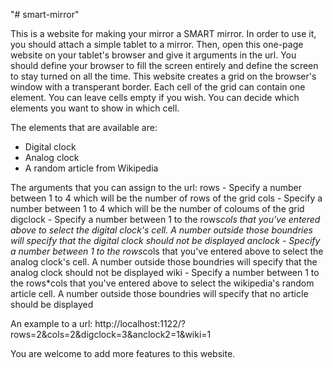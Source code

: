 "# smart-mirror" 

This is a website for making your mirror a SMART mirror.
In order to use it, you should attach a simple tablet to a mirror. Then, open this one-page website on your tablet's browser and give it arguments in the url. You should define your browser to fill the screen entirely and define the screen to stay turned on all the time.
This website creates a grid on the browser's window with a transperant border. Each cell of the grid can contain one element. You can leave cells empty if you wish. You can decide which elements you want to show in which cell. 

The elements that are available are: 
- Digital clock
- Analog clock
- A random article from Wikipedia

The arguments that you can assign to the url:
rows - Specify a number between 1 to 4 which will be the number of rows of the grid
cols - Specify a number between 1 to 4 which will be the number of coloums of the grid
digclock - Specify a number between 1 to the rows*cols that you've entered above to select the digital clock's cell. A number outside those boundries will specify that the digital clock should not be displayed
anclock - Specify a number between 1 to the rows*cols that you've entered above to select the analog clock's cell. A number outside those boundries will specify that the analog clock should not be displayed
wiki - Specify a number between 1 to the rows*cols that you've entered above to select the wikipedia's random article cell. A number outside those boundries will specify that no article should be displayed

An example to a url:
http://localhost:1122/?rows=2&cols=2&digclock=3&anclock2=1&wiki=1

You are welcome to add more features to this website. 